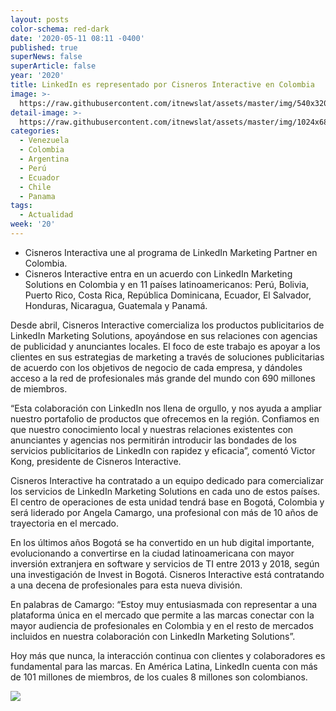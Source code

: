 ```yaml
---
layout: posts
color-schema: red-dark
date: '2020-05-11 08:11 -0400'
published: true
superNews: false
superArticle: false
year: '2020'
title: LinkedIn es representado por Cisneros Interactive en Colombia
image: >-
  https://raw.githubusercontent.com/itnewslat/assets/master/img/540x320/Angela-Camargo-p.jpg
detail-image: >-
  https://raw.githubusercontent.com/itnewslat/assets/master/img/1024x680/Angela-Camargo-g.jpg
categories:
  - Venezuela
  - Colombia
  - Argentina
  - Perú
  - Ecuador
  - Chile
  - Panama
tags:
  - Actualidad
week: '20'
---
```

- Cisneros Interactiva une al programa de LinkedIn Marketing Partner en Colombia.
- Cisneros Interactive entra en un acuerdo con LinkedIn Marketing Solutions en Colombia y en 11 países latinoamericanos: Perú, Bolivia, Puerto Rico, Costa Rica, República Dominicana, Ecuador, El Salvador, Honduras, Nicaragua, Guatemala y Panamá.
 
Desde abril, Cisneros Interactive comercializa los productos publicitarios de LinkedIn Marketing Solutions, apoyándose en sus relaciones con agencias de publicidad y anunciantes locales. El foco de este trabajo es apoyar a los clientes en sus estrategias de marketing a través de soluciones publicitarias de acuerdo con los objetivos de negocio de cada empresa, y dándoles acceso a la red de profesionales más grande del mundo con 690 millones de miembros.
 
“Esta colaboración con LinkedIn nos llena de orgullo, y nos ayuda a ampliar nuestro portafolio de productos que ofrecemos en la región. Confiamos en que nuestro conocimiento local y nuestras relaciones existentes con anunciantes y agencias nos permitirán introducir las bondades de los servicios publicitarios de LinkedIn con rapidez y eficacia”, comentó Victor Kong, presidente de Cisneros Interactive.
 
Cisneros Interactive ha contratado a un equipo dedicado para comercializar los servicios de LinkedIn Marketing Solutions en cada uno de estos países. El centro de operaciones de esta unidad tendrá base en Bogotá, Colombia y será liderado por Angela Camargo, una profesional con más de 10 años de trayectoria en el mercado. 

En los últimos años Bogotá se ha convertido en un hub digital importante, evolucionando a convertirse en la ciudad latinoamericana con mayor inversión extranjera en software y servicios de TI entre 2013 y 2018, según una investigación de Invest in Bogotá. Cisneros Interactive está contratando a una decena de profesionales para esta nueva división.
 
En palabras de Camargo: “Estoy muy entusiasmada con representar a una plataforma única en el mercado que permite a las marcas conectar con la mayor audiencia de profesionales en Colombia y en el resto de mercados incluidos en nuestra colaboración con LinkedIn Marketing Solutions”.
 
Hoy más que nunca, la interacción continua con clientes y colaboradores es fundamental para las marcas. En América Latina, LinkedIn cuenta con más de 101 millones de miembros, de los cuales 8 millones son colombianos.

<img src="https://tracker.metricool.com/c3po.jpg?hash=56f88a41e39ab42c063cc51676587a04"/>